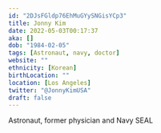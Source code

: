 ```yaml
---
id: "2DJsFGldp76EhMuGYySNGisYCp3"
title: Jonny Kim
date: 2022-05-03T00:17:37
aka: []
dob: "1984-02-05"
tags: [Astronaut, navy, doctor]
website: ""
ethnicity: [Korean]
birthLocation: ""
location: [Los Angeles]
twitter: "@JonnyKimUSA"
draft: false
---
```


Astronaut, former physician and Navy SEAL

